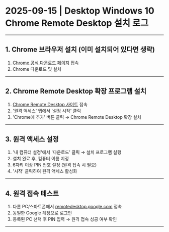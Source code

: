 # 2025-09-15 | Desktop Windows 10 Chrome Remote Desktop 설치 로그

---

## 1. Chrome 브라우저 설치 (이미 설치되어 있다면 생략)
1. [Chrome 공식 다운로드 페이지](https://www.google.com/chrome/) 접속
2. Chrome 다운로드 및 설치

---

## 2. Chrome Remote Desktop 확장 프로그램 설치
1. [Chrome Remote Desktop 사이트](https://remotedesktop.google.com/) 접속
2. '원격 액세스' 탭에서 '설정 시작' 클릭
3. 'Chrome에 추가' 버튼 클릭 → Chrome Remote Desktop 확장 설치

---

## 3. 원격 액세스 설정
1. '내 컴퓨터 설정'에서 '다운로드' 클릭 → 설치 프로그램 실행
2. 설치 완료 후, 컴퓨터 이름 지정
3. 6자리 이상 PIN 번호 설정 (원격 접속 시 필요)
4. '시작' 클릭하여 원격 액세스 활성화
---

## 4. 원격 접속 테스트
1. 다른 PC/스마트폰에서 [remotedesktop.google.com](https://remotedesktop.google.com/) 접속
2. 동일한 Google 계정으로 로그인
3. 등록된 PC 선택 후 PIN 입력 → 원격 접속 성공 여부 확인

---
